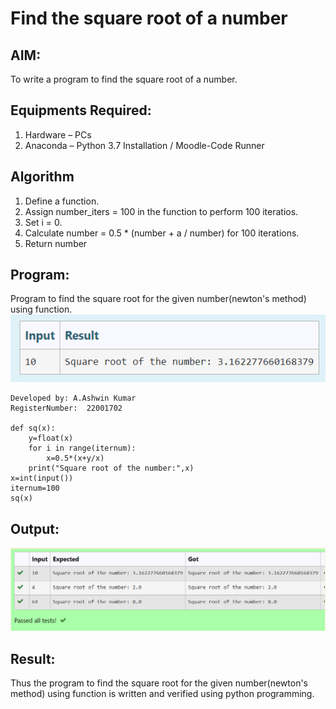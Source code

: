# Find the square root of a number

## AIM:
To write a program to find the square root of a number.

## Equipments Required:
1. Hardware – PCs
2. Anaconda – Python 3.7 Installation / Moodle-Code Runner

## Algorithm
1. Define a function.
2. Assign number_iters = 100 in the function to perform 100 iteratios.
3. Set i = 0.
4. Calculate  number = 0.5 * (number + a / number) for 100 iterations.
5. Return number

## Program:
Program to find the square root for the given number(newton's method) using function.
![output](b.png)
```
Developed by: A.Ashwin Kumar
RegisterNumber:  22001702

def sq(x):
    y=float(x)
    for i in range(iternum):
        x=0.5*(x+y/x)
    print("Square root of the number:",x)
x=int(input())
iternum=100
sq(x)
```

## Output:
![output](a.png)

## Result:
Thus the program to find the square root for the given number(newton's method) using function is written and verified using python programming.
